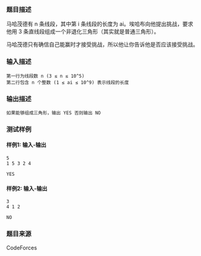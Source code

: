 ### 题目描述

马哈茂德有 n 条线段，其中第 i 条线段的长度为 ai。埃哈布向他提出挑战，要求他用 3 条直线段组成一个非退化三角形（其实就是普通三角形）。

马哈茂德只有确信自己能赢时才接受挑战，所以他让你告诉他是否应该接受挑战。

### 输入描述

```
第一行为线段数 n (3 ≤ n ≤ 10^5)
第二行包含 n 个整数 (1 ≤ ai ≤ 10^9) 表示线段的长度
```

### 输出描述

```
如果能够组成三角形，输出 YES 否则输出 NO
```

### 测试样例

#### 样例1: 输入-输出

```
5
1 5 3 2 4
```

```
YES
```

#### 样例2: 输入-输出

```
3
4 1 2
```

```
NO
```

### 题目来源

CodeForces
